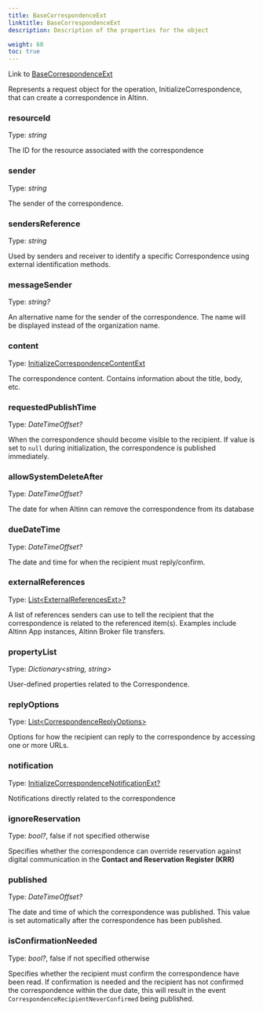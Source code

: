 ```yaml
---
title: BaseCorrespondenceExt
linktitle: BaseCorrespondenceExt
description: Description of the properties for the object

weight: 60
toc: true
---
```

Link to [BaseCorrespondenceExt](https://github.com/Altinn/altinn-correspondence/blob/main/src/Altinn.Correspondence.API/Models/BaseCorrespondenceExt.cs)

Represents a request object for the operation, InitializeCorrespondence, that can create a correspondence in Altinn.

### resourceId

Type: _string_

The ID for the resource associated with the correspondence

### sender

Type: _string_

The sender of the correspondence.

### sendersReference

Type: _string_

Used by senders and receiver to identify a specific Correspondence using external identification methods.

### messageSender

Type: _string?_

An alternative name for the sender of the correspondence. The name will be displayed instead of the organization name.

### content

Type: [InitializeCorrespondenceContentExt](/correspondence/reference/api-endpoints/initialize/initializecorrespondencecontentext)

The correspondence content. Contains information about the title, body, etc.

### requestedPublishTime

Type: _DateTimeOffset?_

When the correspondence should become visible to the recipient.
If value is set to `null` during initialization, the correspondence is published immediately. 

### allowSystemDeleteAfter

Type: _DateTimeOffset?_

The date for when Altinn can remove the correspondence from its database

### dueDateTime

Type: _DateTimeOffset?_

The date and time for when the recipient must reply/confirm.

### externalReferences

Type: [List\<ExternalReferencesExt>?](https://github.com/Altinn/altinn-correspondence/blob/main/src/Altinn.Correspondence.API/Models/ExternalReferenceExt.cs)

A list of references senders can use to tell the recipient that the correspondence is related to the referenced item(s).
Examples include Altinn App instances, Altinn Broker file transfers.

### propertyList

Type: _Dictionary\<string, string>_

User-defined properties related to the Correspondence.

### replyOptions

Type: [List\<CorrespondenceReplyOptions>](https://github.com/Altinn/altinn-correspondence/blob/main/src/Altinn.Correspondence.API/Models/CorrespondenceReplyOptionExt.cs)

Options for how the recipient can reply to the correspondence by accessing one or more URLs.

### notification

Type: [InitializeCorrespondenceNotificationExt?](/correspondence/reference/api-endpoints/initialize/initializecorrespondencenotificationext)

Notifications directly related to the correspondence

### ignoreReservation

Type: _bool?_, false if not specified otherwise

Specifies whether the correspondence can override reservation against digital communication in the __Contact and Reservation Register (KRR)__

### published

Type: _DateTimeOffset?_

The date and time of which the correspondence was published. This value is set automatically after the correspondence has been published.

### isConfirmationNeeded

Type: _bool?_, false if not specified otherwise

Specifies whether the recipient must confirm the correspondence have been read.
If confirmation is needed and the recipient has not confirmed the correspondence within the due date, this will result in the event `CorrespondenceRecipientNeverConfirmed` being published.